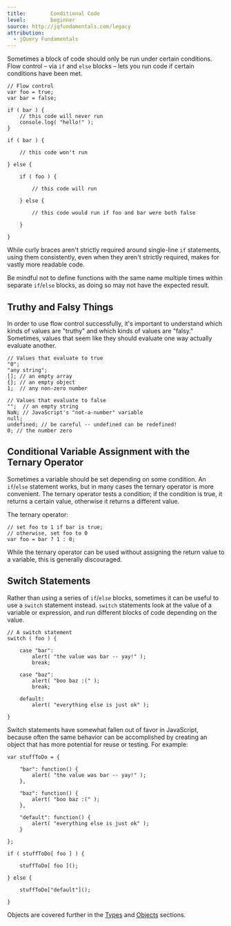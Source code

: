 ```yaml
---
title:        Conditional Code
level:        beginner
source: http://jqfundamentals.com/legacy
attribution:
  - jQuery Fundamentals
---
```

Sometimes a block of code should only be run under certain conditions. Flow control – via `if` and `else` blocks – lets you run code if certain conditions have been met.

```
// Flow control
var foo = true;
var bar = false;

if ( bar ) {
	// this code will never run
	console.log( "hello!" );
}

if ( bar ) {

	// this code won't run

} else {

	if ( foo ) {

		// this code will run

	} else {

		// this code would run if foo and bar were both false

	}

}
```

While curly braces aren't strictly required around single-line `if` statements, using them consistently, even when they aren't strictly required, makes for vastly more readable code.

Be mindful not to define functions with the same name multiple times within separate `if`/`else` blocks, as doing so may not have the expected result.

## Truthy and Falsy Things

In order to use flow control successfully, it's important to understand which kinds of values are "truthy" and which kinds of values are "falsy." Sometimes, values that seem like they should evaluate one way actually evaluate another.

```
// Values that evaluate to true
"0";
"any string";
[]; // an empty array
{}; // an empty object
1;  // any non-zero number
```

```
// Values that evaluate to false
"";  // an empty string
NaN; // JavaScript's "not-a-number" variable
null;
undefined; // be careful -- undefined can be redefined!
0; // the number zero
```

## Conditional Variable Assignment with the Ternary Operator

Sometimes a variable should be set depending on some condition. An `if`/`else` statement works, but in many cases the ternary operator is more convenient. The ternary operator tests a condition; if the condition is true, it returns a certain value, otherwise it returns a different value.

The ternary operator:
```
// set foo to 1 if bar is true;
// otherwise, set foo to 0
var foo = bar ? 1 : 0;
```

While the ternary operator can be used without assigning the return value to a variable, this is generally discouraged.

## Switch Statements

Rather than using a series of `if`/`else` blocks, sometimes it can be useful to use a `switch` statement instead. `switch` statements look at the value of a variable or expression, and run different blocks of code depending on the value.

```
// A switch statement
switch ( foo ) {

	case "bar":
		alert( "the value was bar -- yay!" );
		break;

	case "baz":
		alert( "boo baz :(" );
		break;

	default:
		alert( "everything else is just ok" );

}
```

Switch statements have somewhat fallen out of favor in JavaScript, because often the same behavior can be accomplished by creating an object that has more potential for reuse or testing. For example:

```
var stuffToDo = {

	"bar": function() {
		alert( "the value was bar -- yay!" );
	},

	"baz": function() {
		alert( "boo baz :(" );
	},

	"default": function() {
		alert( "everything else is just ok" );
	}

};

if ( stuffToDo[ foo ] ) {

	stuffToDo[ foo ]();

} else {

	stuffToDo["default"]();

}
```

Objects are covered further in the [Types](/types/) and [Objects](/objects/) sections.
